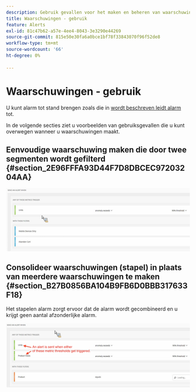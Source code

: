 ```yaml
---
description: Gebruik gevallen voor het maken en beheren van waarschuwingen.
title: Waarschuwingen - gebruik
feature: Alerts
exl-id: 81c47b62-a57e-4ee4-8043-3e3290e44269
source-git-commit: 815e50e30fa6a0bce1bf78f33843070f96f52de8
workflow-type: tm+mt
source-wordcount: '66'
ht-degree: 0%

---
```


# Waarschuwingen - gebruik

U kunt alarm tot stand brengen zoals die in [ wordt beschreven leidt alarm ](/help/components/c-alerts/alert-builder.md) tot.

In de volgende secties ziet u voorbeelden van gebruiksgevallen die u kunt overwegen wanneer u waarschuwingen maakt.

## Eenvoudige waarschuwing maken die door twee segmenten wordt gefilterd {#section_2E96FFFA93D44F7D8DBCEC97203204AA}

<!-- 

Update screenshots for better readability.

 -->

![](assets/alerts_example1.png)



## Consolideer waarschuwingen (stapel) in plaats van meerdere waarschuwingen te maken {#section_B27B0856BA104B9FB6D0BBB317633F18}

Het stapelen alarm zorgt ervoor dat de alarm wordt gecombineerd en u krijgt geen aantal afzonderlijke alarm.

![](assets/alerts_example2.png)
